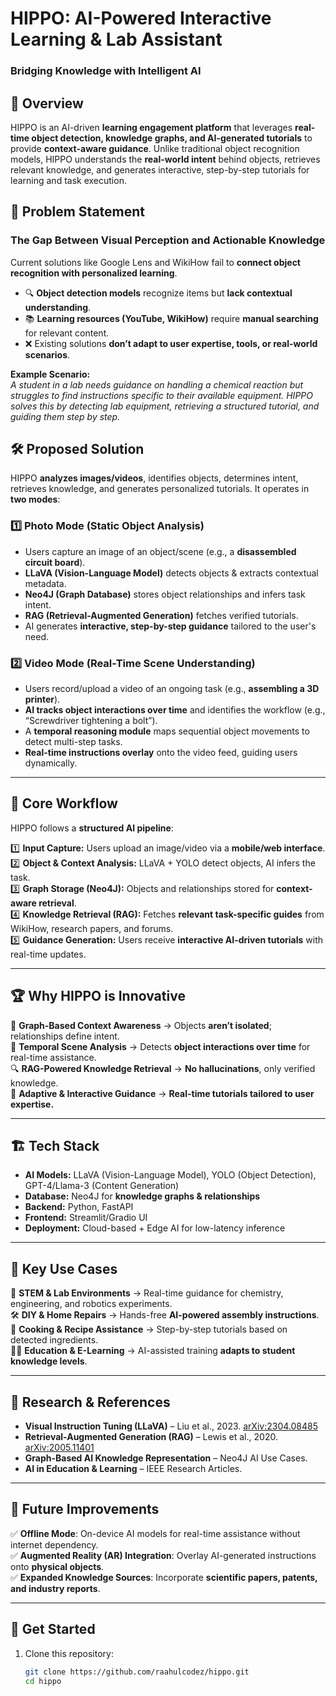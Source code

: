 # HIPPO: AI-Powered Interactive Learning & Lab Assistant  
### Bridging Knowledge with Intelligent AI  

## 📌 Overview  
HIPPO is an AI-driven **learning engagement platform** that leverages **real-time object detection, knowledge graphs, and AI-generated tutorials** to provide **context-aware guidance**. Unlike traditional object recognition models, HIPPO understands the **real-world intent** behind objects, retrieves relevant knowledge, and generates interactive, step-by-step tutorials for learning and task execution.  

## 🚀 Problem Statement  
### **The Gap Between Visual Perception and Actionable Knowledge**  
Current solutions like Google Lens and WikiHow fail to **connect object recognition with personalized learning**.  
- 🔍 **Object detection models** recognize items but **lack contextual understanding**.  
- 📚 **Learning resources (YouTube, WikiHow)** require **manual searching** for relevant content.  
- ❌ Existing solutions **don’t adapt to user expertise, tools, or real-world scenarios**.  

**Example Scenario:**  
*A student in a lab needs guidance on handling a chemical reaction but struggles to find instructions specific to their available equipment. HIPPO solves this by detecting lab equipment, retrieving a structured tutorial, and guiding them step by step.*  

## 🛠️ Proposed Solution  
HIPPO **analyzes images/videos**, identifies objects, determines intent, retrieves knowledge, and generates personalized tutorials. It operates in **two modes**:  

### **1️⃣ Photo Mode (Static Object Analysis)**  
- Users capture an image of an object/scene (e.g., a **disassembled circuit board**).  
- **LLaVA (Vision-Language Model)** detects objects & extracts contextual metadata.  
- **Neo4J (Graph Database)** stores object relationships and infers task intent.  
- **RAG (Retrieval-Augmented Generation)** fetches verified tutorials.  
- AI generates **interactive, step-by-step guidance** tailored to the user's need.  

### **2️⃣ Video Mode (Real-Time Scene Understanding)**  
- Users record/upload a video of an ongoing task (e.g., **assembling a 3D printer**).  
- **AI tracks object interactions over time** and identifies the workflow (e.g., “Screwdriver tightening a bolt”).  
- A **temporal reasoning module** maps sequential object movements to detect multi-step tasks.  
- **Real-time instructions overlay** onto the video feed, guiding users dynamically.  

---

## 🔧 Core Workflow  
HIPPO follows a **structured AI pipeline**:  

1️⃣ **Input Capture:** Users upload an image/video via a **mobile/web interface**.  
2️⃣ **Object & Context Analysis:** LLaVA + YOLO detect objects, AI infers the task.  
3️⃣ **Graph Storage (Neo4J):** Objects and relationships stored for **context-aware retrieval**.  
4️⃣ **Knowledge Retrieval (RAG):** Fetches **relevant task-specific guides** from WikiHow, research papers, and forums.  
5️⃣ **Guidance Generation:** Users receive **interactive AI-driven tutorials** with real-time updates.  

---

## 🏆 Why HIPPO is Innovative  
🚀 **Graph-Based Context Awareness** → Objects **aren’t isolated**; relationships define intent.  
🎥 **Temporal Scene Analysis** → Detects **object interactions over time** for real-time assistance.  
🔍 **RAG-Powered Knowledge Retrieval** → **No hallucinations**, only verified knowledge.  
📲 **Adaptive & Interactive Guidance** → **Real-time tutorials tailored to user expertise.**  

---

## 🏗️ Tech Stack  
- **AI Models:** LLaVA (Vision-Language Model), YOLO (Object Detection), GPT-4/Llama-3 (Content Generation)  
- **Database:** Neo4J for **knowledge graphs & relationships**  
- **Backend:** Python, FastAPI  
- **Frontend:** Streamlit/Gradio UI  
- **Deployment:** Cloud-based + Edge AI for low-latency inference  

---

## 🎯 Key Use Cases  
🔬 **STEM & Lab Environments** → Real-time guidance for chemistry, engineering, and robotics experiments.  
🛠️ **DIY & Home Repairs** → Hands-free **AI-powered assembly instructions**.  
🍳 **Cooking & Recipe Assistance** → Step-by-step tutorials based on detected ingredients.  
👩‍🎓 **Education & E-Learning** → AI-assisted training **adapts to student knowledge levels**.  

---

## 📖 Research & References  
- **Visual Instruction Tuning (LLaVA)** – Liu et al., 2023. [arXiv:2304.08485](https://arxiv.org/abs/2304.08485)  
- **Retrieval-Augmented Generation (RAG)** – Lewis et al., 2020. [arXiv:2005.11401](https://arxiv.org/abs/2005.11401)  
- **Graph-Based AI Knowledge Representation** – Neo4J AI Use Cases.  
- **AI in Education & Learning** – IEEE Research Articles.  

---

## 🔗 Future Improvements  
✅ **Offline Mode**: On-device AI models for real-time assistance without internet dependency.  
✅ **Augmented Reality (AR) Integration**: Overlay AI-generated instructions onto **physical objects**.  
✅ **Expanded Knowledge Sources**: Incorporate **scientific papers, patents, and industry reports**.  

---

## 📌 Get Started  
1. Clone this repository:  
   ```bash
   git clone https://github.com/raahulcodez/hippo.git
   cd hippo
